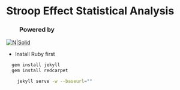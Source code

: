 # Stroop Effect Statistical Analysis
### &nbsp;&nbsp;&nbsp;&nbsp;&nbsp;&nbsp;&nbsp;&nbsp; Powered by
[![N|Solid](https://camo.githubusercontent.com/374faa07b39f26db5b7a228ecfb74239cdac9a8b/68747470733a2f2f73636f7463682e696f2f77702d636f6e74656e742f75706c6f6164732f323031352f31302f626f6f7473747261702d706c75732d6a656b796c6c2e706e67)](http://www.jekyllrb.com)
- Install Ruby first
```sh
  gem install jekyll
  gem install redcarpet
```

```sh
    jekyll serve -w --baseurl=""
```
